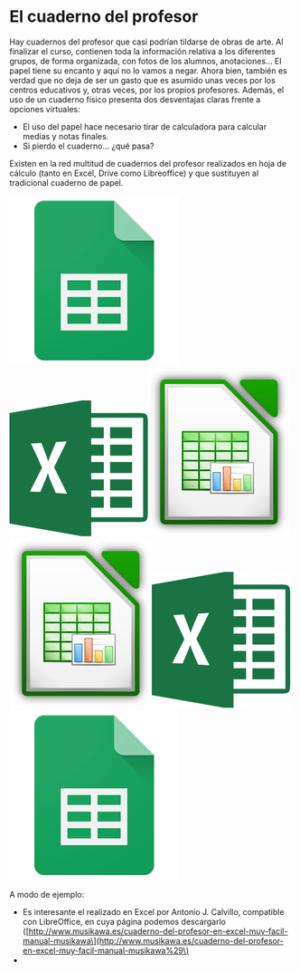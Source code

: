# El cuaderno del profesor

Hay cuadernos del profesor que casi podrían tildarse de obras de arte. Al finalizar el curso, contienen toda la información relativa a los diferentes grupos, de forma organizada, con fotos de los alumnos, anotaciones... El papel tiene su encanto y aquí no lo vamos a negar. Ahora bien, también es verdad que no deja de ser un gasto que es asumido unas veces por los centros educativos y, otras veces, por los propios profesores. Además, el uso de un cuaderno físico presenta dos desventajas claras frente a opciones virtuales:

* El uso del papel hace necesario tirar de calculadora para calcular medias y notas finales.
* Si pierdo el cuaderno... ¿qué pasa?

Existen en la red multitud de cuadernos del profesor realizados en hoja de cálculo \(tanto en Excel, Drive como Libreoffice\) y que sustituyen al tradicional cuaderno de papel.

![](/assets/drive.png)![](/assets/excel.png)![](/assets/calclogo.png)![](/herramientas/assets/calclogo.png)![](/herramientas/assets/excel.png)![](/herramientas/assets/drive.png)

A modo de ejemplo:

* Es interesante el realizado en Excel por Antonio J. Calvillo, compatible con LibreOffice, en cuya página podemos descargarlo \([http://www.musikawa.es/cuaderno-del-profesor-en-excel-muy-facil-manual-musikawa\](http://www.musikawa.es/cuaderno-del-profesor-en-excel-muy-facil-manual-musikawa%29\)
* 


